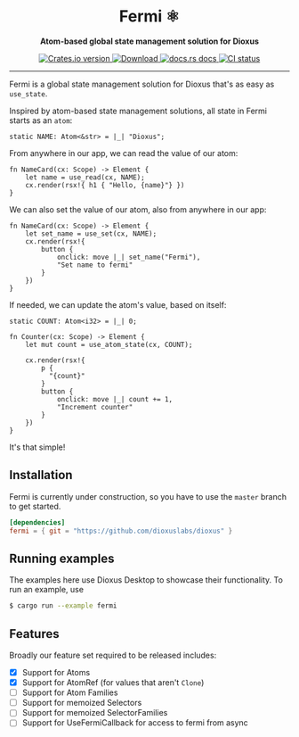 
<div align="center">
  <h1>Fermi ⚛</h1>
  <p>
    <strong>Atom-based global state management solution for Dioxus</strong>
  </p>
</div>


<div align="center">
  <!-- Crates version -->
  <a href="https://crates.io/crates/fermi">
    <img src="https://img.shields.io/crates/v/fermi.svg?style=flat-square"
    alt="Crates.io version" />
  </a>
  <!-- Downloads -->
  <a href="https://crates.io/crates/fermi">
    <img src="https://img.shields.io/crates/d/fermi.svg?style=flat-square"
      alt="Download" />
  </a>
  <!-- docs -->
  <a href="https://docs.rs/fermi">
    <img src="https://img.shields.io/badge/docs-latest-blue.svg?style=flat-square"
      alt="docs.rs docs" />
  </a>
  <!-- CI -->
  <a href="https://github.com/DioxusLabs/dioxus/actions">
    <img src="https://github.com/dioxuslabs/dioxus/actions/workflows/main.yml/badge.svg"
      alt="CI status" />
  </a>
</div>

-----

Fermi is a global state management solution for Dioxus that's as easy as `use_state`.

Inspired by atom-based state management solutions, all state in Fermi starts as an `atom`:

```rust, ignore
static NAME: Atom<&str> = |_| "Dioxus";
```

From anywhere in our app, we can read the value of our atom:

```rust, ignores
fn NameCard(cx: Scope) -> Element {
    let name = use_read(cx, NAME);
    cx.render(rsx!{ h1 { "Hello, {name}"} })
}
```

We can also set the value of our atom, also from anywhere in our app:

```rust, ignore
fn NameCard(cx: Scope) -> Element {
    let set_name = use_set(cx, NAME);
    cx.render(rsx!{
        button {
            onclick: move |_| set_name("Fermi"),
            "Set name to fermi"
        }
    })
}
```

If needed, we can update the atom's value, based on itself:

```rust, ignore
static COUNT: Atom<i32> = |_| 0;

fn Counter(cx: Scope) -> Element {
    let mut count = use_atom_state(cx, COUNT);

    cx.render(rsx!{
        p {
          "{count}"
        }
        button {
            onclick: move |_| count += 1,
            "Increment counter"
        }
    })
}
```

It's that simple!

## Installation
Fermi is currently under construction, so you have to use the `master` branch to get started.

```toml
[dependencies]
fermi = { git = "https://github.com/dioxuslabs/dioxus" }
```


## Running examples

The examples here use Dioxus Desktop to showcase their functionality. To run an example, use
```sh
$ cargo run --example fermi
```

## Features

Broadly our feature set required to be released includes:
- [x] Support for Atoms
- [x] Support for AtomRef (for values that aren't `Clone`)
- [ ] Support for Atom Families
- [ ] Support for memoized Selectors
- [ ] Support for memoized SelectorFamilies
- [ ] Support for UseFermiCallback for access to fermi from async
